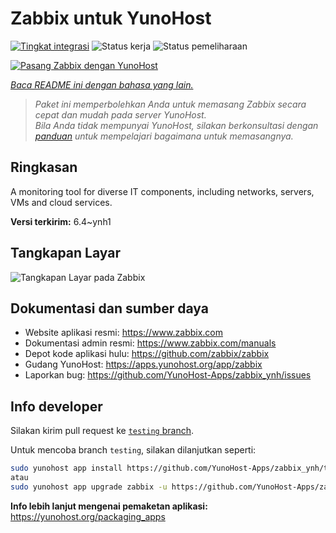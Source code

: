 <!--
N.B.: README ini dibuat secara otomatis oleh <https://github.com/YunoHost/apps/tree/master/tools/readme_generator>
Ini TIDAK boleh diedit dengan tangan.
-->

# Zabbix untuk YunoHost

[![Tingkat integrasi](https://apps.yunohost.org/badge/integration/zabbix)](https://ci-apps.yunohost.org/ci/apps/zabbix/)
![Status kerja](https://apps.yunohost.org/badge/state/zabbix)
![Status pemeliharaan](https://apps.yunohost.org/badge/maintained/zabbix)

[![Pasang Zabbix dengan YunoHost](https://install-app.yunohost.org/install-with-yunohost.svg)](https://install-app.yunohost.org/?app=zabbix)

*[Baca README ini dengan bahasa yang lain.](./ALL_README.md)*

> *Paket ini memperbolehkan Anda untuk memasang Zabbix secara cepat dan mudah pada server YunoHost.*  
> *Bila Anda tidak mempunyai YunoHost, silakan berkonsultasi dengan [panduan](https://yunohost.org/install) untuk mempelajari bagaimana untuk memasangnya.*

## Ringkasan

A monitoring tool for diverse IT components, including networks, servers, VMs and cloud services.

**Versi terkirim:** 6.4~ynh1

## Tangkapan Layar

![Tangkapan Layar pada Zabbix](./doc/screenshots/screenshot1.png)

## Dokumentasi dan sumber daya

- Website aplikasi resmi: <https://www.zabbix.com>
- Dokumentasi admin resmi: <https://www.zabbix.com/manuals>
- Depot kode aplikasi hulu: <https://github.com/zabbix/zabbix>
- Gudang YunoHost: <https://apps.yunohost.org/app/zabbix>
- Laporkan bug: <https://github.com/YunoHost-Apps/zabbix_ynh/issues>

## Info developer

Silakan kirim pull request ke [`testing` branch](https://github.com/YunoHost-Apps/zabbix_ynh/tree/testing).

Untuk mencoba branch `testing`, silakan dilanjutkan seperti:

```bash
sudo yunohost app install https://github.com/YunoHost-Apps/zabbix_ynh/tree/testing --debug
atau
sudo yunohost app upgrade zabbix -u https://github.com/YunoHost-Apps/zabbix_ynh/tree/testing --debug
```

**Info lebih lanjut mengenai pemaketan aplikasi:** <https://yunohost.org/packaging_apps>
